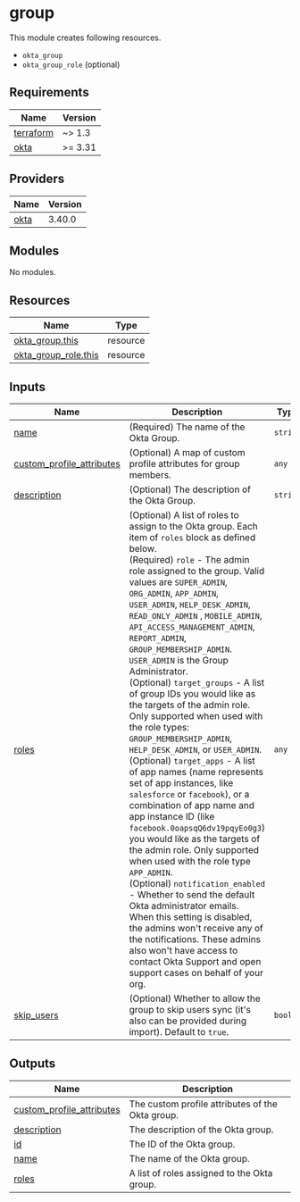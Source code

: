 # group

This module creates following resources.

- `okta_group`
- `okta_group_role` (optional)

<!-- BEGINNING OF PRE-COMMIT-TERRAFORM DOCS HOOK -->
## Requirements

| Name | Version |
|------|---------|
| <a name="requirement_terraform"></a> [terraform](#requirement\_terraform) | ~> 1.3 |
| <a name="requirement_okta"></a> [okta](#requirement\_okta) | >= 3.31 |

## Providers

| Name | Version |
|------|---------|
| <a name="provider_okta"></a> [okta](#provider\_okta) | 3.40.0 |

## Modules

No modules.

## Resources

| Name | Type |
|------|------|
| [okta_group.this](https://registry.terraform.io/providers/okta/okta/latest/docs/resources/group) | resource |
| [okta_group_role.this](https://registry.terraform.io/providers/okta/okta/latest/docs/resources/group_role) | resource |

## Inputs

| Name | Description | Type | Default | Required |
|------|-------------|------|---------|:--------:|
| <a name="input_name"></a> [name](#input\_name) | (Required) The name of the Okta Group. | `string` | n/a | yes |
| <a name="input_custom_profile_attributes"></a> [custom\_profile\_attributes](#input\_custom\_profile\_attributes) | (Optional) A map of custom profile attributes for group members. | `any` | `{}` | no |
| <a name="input_description"></a> [description](#input\_description) | (Optional) The description of the Okta Group. | `string` | `"Managed by Terraform."` | no |
| <a name="input_roles"></a> [roles](#input\_roles) | (Optional) A list of roles to assign to the Okta group. Each item of `roles` block as defined below.<br>    (Required) `role` - The admin role assigned to the group. Valid values are `SUPER_ADMIN`, `ORG_ADMIN`, `APP_ADMIN`, `USER_ADMIN`, `HELP_DESK_ADMIN`, `READ_ONLY_ADMIN` , `MOBILE_ADMIN`, `API_ACCESS_MANAGEMENT_ADMIN`, `REPORT_ADMIN`, `GROUP_MEMBERSHIP_ADMIN`. `USER_ADMIN` is the Group Administrator.<br>    (Optional) `target_groups` - A list of group IDs you would like as the targets of the admin role. Only supported when used with the role types: `GROUP_MEMBERSHIP_ADMIN`, `HELP_DESK_ADMIN`, or `USER_ADMIN`.<br>    (Optional) `target_apps` - A list of app names (name represents set of app instances, like `salesforce` or `facebook`), or a combination of app name and app instance ID (like `facebook.0oapsqQ6dv19pqyEo0g3`) you would like as the targets of the admin role. Only supported when used with the role type `APP_ADMIN`.<br>    (Optional) `notification_enabled` - Whether to send the default Okta administrator emails. When this setting is disabled, the admins won't receive any of the notifications. These admins also won't have access to contact Okta Support and open support cases on behalf of your org. | `any` | `[]` | no |
| <a name="input_skip_users"></a> [skip\_users](#input\_skip\_users) | (Optional) Whether to allow the group to skip users sync (it's also can be provided during import). Default to `true`. | `bool` | `true` | no |

## Outputs

| Name | Description |
|------|-------------|
| <a name="output_custom_profile_attributes"></a> [custom\_profile\_attributes](#output\_custom\_profile\_attributes) | The custom profile attributes of the Okta group. |
| <a name="output_description"></a> [description](#output\_description) | The description of the Okta group. |
| <a name="output_id"></a> [id](#output\_id) | The ID of the Okta group. |
| <a name="output_name"></a> [name](#output\_name) | The name of the Okta group. |
| <a name="output_roles"></a> [roles](#output\_roles) | A list of roles assigned to the Okta group. |
<!-- END OF PRE-COMMIT-TERRAFORM DOCS HOOK -->
